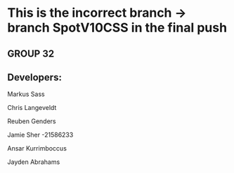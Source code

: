 # This is the incorrect branch -> branch SpotV10CSS in the final push



## GROUP 32


## Developers:

Markus Sass

Chris Langeveldt

Reuben Genders

Jamie Sher -21586233

Ansar Kurrimboccus

Jayden Abrahams



